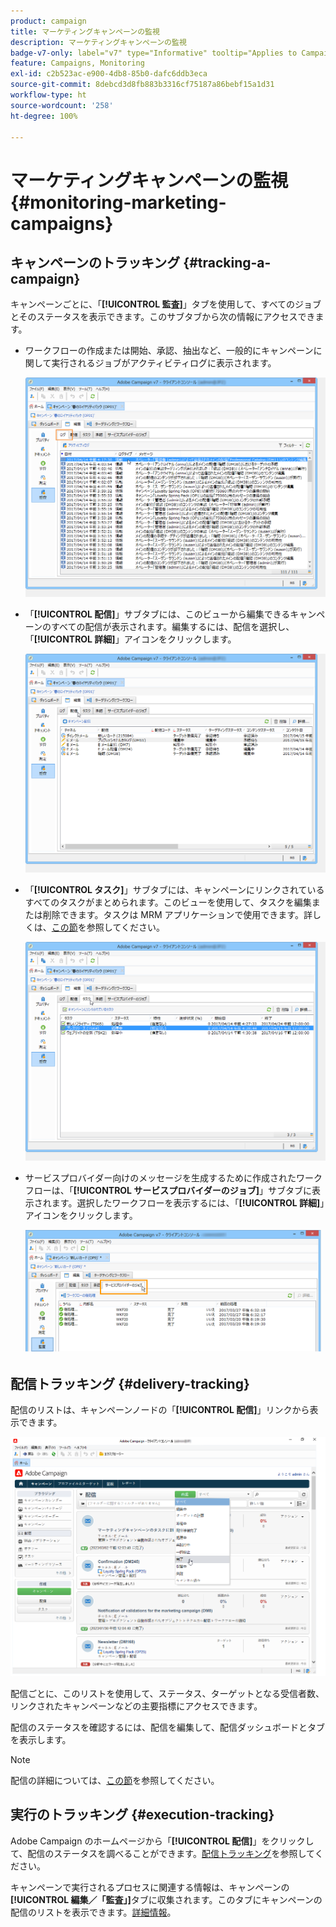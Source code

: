 ```yaml
---
product: campaign
title: マーケティングキャンペーンの監視
description: マーケティングキャンペーンの監視
badge-v7-only: label="v7" type="Informative" tooltip="Applies to Campaign Classic v7 only"
feature: Campaigns, Monitoring
exl-id: c2b523ac-e900-4db8-85b0-dafc6ddb3eca
source-git-commit: 8debcd3d8fb883b3316cf75187a86bebf15a1d31
workflow-type: ht
source-wordcount: '258'
ht-degree: 100%

---
```


# マーケティングキャンペーンの監視 {#monitoring-marketing-campaigns}

## キャンペーンのトラッキング {#tracking-a-campaign}

キャンペーンごとに、「**[!UICONTROL 監査]**」タブを使用して、すべてのジョブとそのステータスを表示できます。このサブタブから次の情報にアクセスできます。

* ワークフローの作成または開始、承認、抽出など、一般的にキャンペーンに関して実行されるジョブがアクティビティログに表示されます。

   ![](assets/s_ncs_user_op_edit_exe_tab_a.png)

* 「**[!UICONTROL 配信]**」サブタブには、このビューから編集できるキャンペーンのすべての配信が表示されます。編集するには、配信を選択し、「**[!UICONTROL 詳細]**」アイコンをクリックします。

   ![](assets/s_ncs_user_op_edit_exe_tab_b.png)

* 「**[!UICONTROL タスク]**」サブタブには、キャンペーンにリンクされているすべてのタスクがまとめられます。このビューを使用して、タスクを編集または削除できます。タスクは MRM アプリケーションで使用できます。詳しくは、[この節](../../mrm/using/creating-and-managing-tasks.md)を参照してください。

   ![](assets/s_ncs_user_op_edit_exe_tab_e.png)

* サービスプロバイダー向けのメッセージを生成するために作成されたワークフローは、「**[!UICONTROL サービスプロバイダーのジョブ]**」サブタブに表示されます。選択したワークフローを表示するには、「**[!UICONTROL 詳細]**」アイコンをクリックします。

   ![](assets/s_ncs_user_op_edit_exe_tab_d.png)

## 配信トラッキング {#delivery-tracking}

配信のリストは、キャンペーンノードの「**[!UICONTROL 配信]**」リンクから表示できます。

![](assets/s_ncs_user_op_del_state_from_homepage.png)

配信ごとに、このリストを使用して、ステータス、ターゲットとなる受信者数、リンクされたキャンペーンなどの主要指標にアクセスできます。

配信のステータスを確認するには、配信を編集して、配信ダッシュボードとタブを表示します。

>[!NOTE]
>
>配信の詳細については、[この節](../../delivery/using/about-message-tracking.md)を参照してください。

## 実行のトラッキング {#execution-tracking}

Adobe Campaign のホームページから「**[!UICONTROL 配信]**」をクリックして、配信のステータスを調べることができます。[配信トラッキング](#delivery-tracking)を参照してください。

キャンペーンで実行されるプロセスに関連する情報は、キャンペーンの&#x200B;**[!UICONTROL 編集／「監査」]**&#x200B;タブに収集されます。このタブにキャンペーンの配信のリストを表示できます。[詳細情報](#tracking-a-campaign)。
